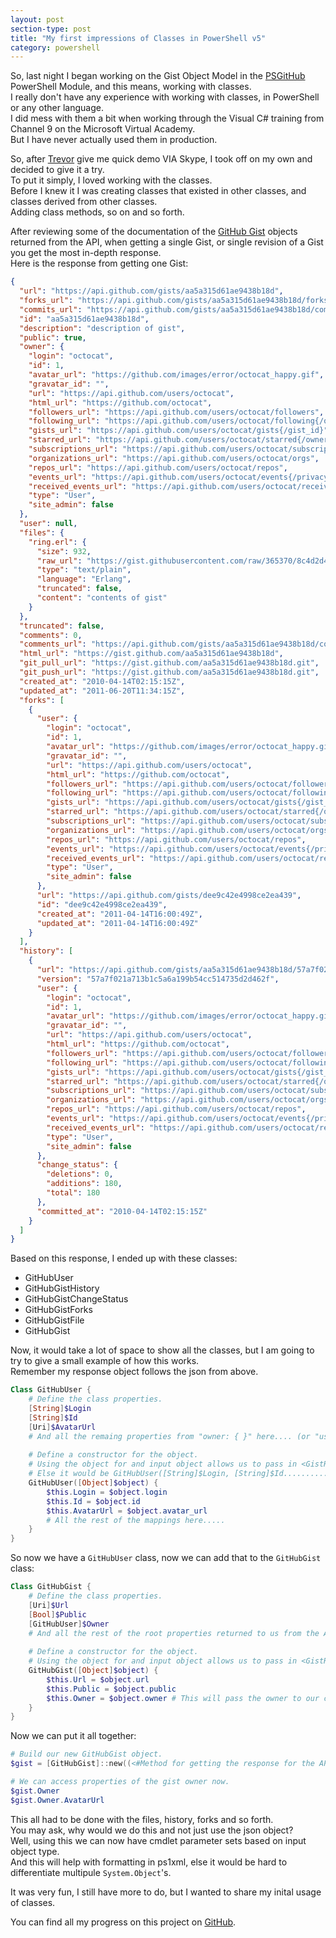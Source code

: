 ```yaml
---
layout: post
section-type: post
title: "My first impressions of Classes in PowerShell v5"
category: powershell
---
```


So, last night I began working on the Gist Object Model in the [PSGitHub](http://pcgeek86.github.io/PSGitHub) PowerShell Module, and this means, working with classes.  
I really don't have any experience with working with classes, in PowerShell or any other language.  
I did mess with them a bit when working through the Visual C# training from Channel 9 on the Microsoft Virtual Academy.  
But I have never actually used them in production.

So, after [Trevor](http://trevorsullivan.net) give me quick demo VIA Skype, I took off on my own and decided to give it a try.  
To put it simply, I loved working with the classes.  
Before I knew it I was creating classes that existed in other classes, and classes derived from other classes.  
Adding class methods, so on and so forth.

After reviewing some of the documentation of the [GitHub Gist](https://developer.github.com/v3/gists) objects returned from the API, when getting a single Gist, or single revision of a Gist you get the most in-depth response.  
Here is the response from getting one Gist:

```json
{
  "url": "https://api.github.com/gists/aa5a315d61ae9438b18d",
  "forks_url": "https://api.github.com/gists/aa5a315d61ae9438b18d/forks",
  "commits_url": "https://api.github.com/gists/aa5a315d61ae9438b18d/commits",
  "id": "aa5a315d61ae9438b18d",
  "description": "description of gist",
  "public": true,
  "owner": {
    "login": "octocat",
    "id": 1,
    "avatar_url": "https://github.com/images/error/octocat_happy.gif",
    "gravatar_id": "",
    "url": "https://api.github.com/users/octocat",
    "html_url": "https://github.com/octocat",
    "followers_url": "https://api.github.com/users/octocat/followers",
    "following_url": "https://api.github.com/users/octocat/following{/other_user}",
    "gists_url": "https://api.github.com/users/octocat/gists{/gist_id}",
    "starred_url": "https://api.github.com/users/octocat/starred{/owner}{/repo}",
    "subscriptions_url": "https://api.github.com/users/octocat/subscriptions",
    "organizations_url": "https://api.github.com/users/octocat/orgs",
    "repos_url": "https://api.github.com/users/octocat/repos",
    "events_url": "https://api.github.com/users/octocat/events{/privacy}",
    "received_events_url": "https://api.github.com/users/octocat/received_events",
    "type": "User",
    "site_admin": false
  },
  "user": null,
  "files": {
    "ring.erl": {
      "size": 932,
      "raw_url": "https://gist.githubusercontent.com/raw/365370/8c4d2d43d178df44f4c03a7f2ac0ff512853564e/ring.erl",
      "type": "text/plain",
      "language": "Erlang",
      "truncated": false,
      "content": "contents of gist"
    }
  },
  "truncated": false,
  "comments": 0,
  "comments_url": "https://api.github.com/gists/aa5a315d61ae9438b18d/comments/",
  "html_url": "https://gist.github.com/aa5a315d61ae9438b18d",
  "git_pull_url": "https://gist.github.com/aa5a315d61ae9438b18d.git",
  "git_push_url": "https://gist.github.com/aa5a315d61ae9438b18d.git",
  "created_at": "2010-04-14T02:15:15Z",
  "updated_at": "2011-06-20T11:34:15Z",
  "forks": [
    {
      "user": {
        "login": "octocat",
        "id": 1,
        "avatar_url": "https://github.com/images/error/octocat_happy.gif",
        "gravatar_id": "",
        "url": "https://api.github.com/users/octocat",
        "html_url": "https://github.com/octocat",
        "followers_url": "https://api.github.com/users/octocat/followers",
        "following_url": "https://api.github.com/users/octocat/following{/other_user}",
        "gists_url": "https://api.github.com/users/octocat/gists{/gist_id}",
        "starred_url": "https://api.github.com/users/octocat/starred{/owner}{/repo}",
        "subscriptions_url": "https://api.github.com/users/octocat/subscriptions",
        "organizations_url": "https://api.github.com/users/octocat/orgs",
        "repos_url": "https://api.github.com/users/octocat/repos",
        "events_url": "https://api.github.com/users/octocat/events{/privacy}",
        "received_events_url": "https://api.github.com/users/octocat/received_events",
        "type": "User",
        "site_admin": false
      },
      "url": "https://api.github.com/gists/dee9c42e4998ce2ea439",
      "id": "dee9c42e4998ce2ea439",
      "created_at": "2011-04-14T16:00:49Z",
      "updated_at": "2011-04-14T16:00:49Z"
    }
  ],
  "history": [
    {
      "url": "https://api.github.com/gists/aa5a315d61ae9438b18d/57a7f021a713b1c5a6a199b54cc514735d2d462f",
      "version": "57a7f021a713b1c5a6a199b54cc514735d2d462f",
      "user": {
        "login": "octocat",
        "id": 1,
        "avatar_url": "https://github.com/images/error/octocat_happy.gif",
        "gravatar_id": "",
        "url": "https://api.github.com/users/octocat",
        "html_url": "https://github.com/octocat",
        "followers_url": "https://api.github.com/users/octocat/followers",
        "following_url": "https://api.github.com/users/octocat/following{/other_user}",
        "gists_url": "https://api.github.com/users/octocat/gists{/gist_id}",
        "starred_url": "https://api.github.com/users/octocat/starred{/owner}{/repo}",
        "subscriptions_url": "https://api.github.com/users/octocat/subscriptions",
        "organizations_url": "https://api.github.com/users/octocat/orgs",
        "repos_url": "https://api.github.com/users/octocat/repos",
        "events_url": "https://api.github.com/users/octocat/events{/privacy}",
        "received_events_url": "https://api.github.com/users/octocat/received_events",
        "type": "User",
        "site_admin": false
      },
      "change_status": {
        "deletions": 0,
        "additions": 180,
        "total": 180
      },
      "committed_at": "2010-04-14T02:15:15Z"
    }
  ]
}

```

Based on this response, I ended up with these classes:

* GitHubUser
* GitHubGistHistory
* GitHubGistChangeStatus
* GitHubGistForks
* GitHubGistFile
* GitHubGist

Now, it would take a lot of space to show all the classes, but I am going to try to give a small example of how this works.  
Remember my response object follows the json from above.

```powershell
Class GitHubUser {
    # Define the class properties.
    [String]$Login
    [String]$Id
    [Uri]$AvatarUrl
    # And all the remaing properties from "owner: { }" here.... (or "user: { }" they are the same object).
    
    # Define a constructor for the object.
    # Using the object for and input object allows us to pass in <GistResponse>.owner and it will auto map the properties.
    # Else it would be GitHubUser([String]$Login, [String]$Id..........
    GitHubUser([Object]$object) {
        $this.Login = $object.login
        $this.Id = $object.id
        $this.AvatarUrl = $object.avatar_url
        # All the rest of the mappings here.....
    }
}
```

So now we have a `GitHubUser` class, now we can add that to the `GitHubGist` class:

```powershell
Class GitHubGist {
    # Define the class properties.
    [Uri]$Url
    [Bool]$Public
    [GitHubUser]$Owner
    # And all the rest of the root properties returned to us from the API.
    
    # Define a constructor for the object.
    # Using the object for and input object allows us to pass in <GistResponse> and it will auto map the properties.
    GitHubGist([Object]$object) {
        $this.Url = $object.url
        $this.Public = $object.public
        $this.Owner = $object.owner # This will pass the owner to our class above.
    }
}
```

Now we can put it all together:

```powershell
# Build our new GitHubGist object.
$gist = [GitHubGist]::new((<#Method for getting the response for the API.#>))

# We can access properties of the gist owner now.
$gist.Owner
$gist.Owner.AvatarUrl
```

This all had to be done with the files, history, forks and so forth.  
You may ask, why would we do this and not just use the json object?  
Well, using this we can now have cmdlet parameter sets based on input object type.  
And this will help with formatting in ps1xml, else it would be hard to differentiate multipule `System.Object`'s.

It was very fun, I still have more to do, but I wanted to share my inital usage of classes.

You can find all my progress on this project on [GitHub](https://github.com/dotps1/PSGitHub).
